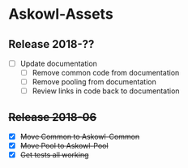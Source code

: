 # Askowl-Assets

## Release 2018-??

- [ ] Update documentation
  - [ ] Remove common code from documentation
  - [ ] Remove pooling from documentation
  - [ ] Review links in code back to documentation

## ~~Release 2018-06~~

- [x] ~~Move Common to Askowl-Common~~
- [x] ~~Move Pool to Askowl-Pool~~
- [x] ~~Get tests all working~~

## 